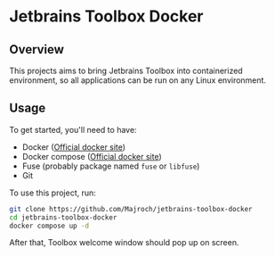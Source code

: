 Jetbrains Toolbox Docker
========================

## Overview

This projects aims to bring Jetbrains Toolbox into containerized environment, so all applications can be run on any Linux environment.

## Usage

To get started, you'll need to have:

- Docker ([Official docker site](https://docs.docker.com/engine/install/))
- Docker compose ([Official docker site](https://docs.docker.com/compose/install/))
- Fuse (probably package named `fuse` or `libfuse`)
- Git

To use this project, run:

```bash
git clone https://github.com/Majroch/jetbrains-toolbox-docker
cd jetbrains-toolbox-docker
docker compose up -d
```

After that, Toolbox welcome window should pop up on screen.

